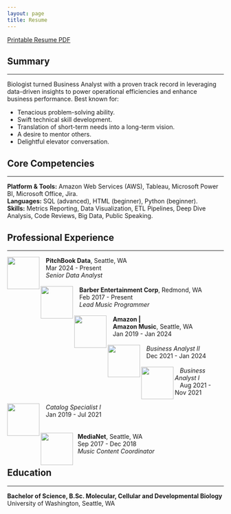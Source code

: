 ```yaml
---
layout: page
title: Resume
---
```

[Printable Resume PDF](https://biancaliebhaber.github.io/Bianca%20Liebhaber%20Resume.pdf)
## Summary
***
Biologist turned Business Analyst with a proven track record in leveraging data-driven insights to power operational efficiencies and enhance business performance.
Best known for:
- Tenacious problem-solving ability.
- Swift technical skill development.
- Translation of short-term needs into a long-term vision.
- A desire to mentor others.
- Delightful elevator conversation.

## Core Competencies
***
**Platform & Tools:** Amazon Web Services (AWS), Tableau, Microsoft Power BI, Microsoft Office, Jira.<br/>
**Languages:** SQL (advanced), HTML (beginner), Python (beginner).<br/>
**Skills:** Metrics Reporting, Data Visualization, ETL Pipelines, Deep Dive Analysis, Code Reviews, Big Data, Public Speaking.

## Professional Experience
***
<img align="left" width="75" height="75" src="https://biancaliebhaber.github.io/assets/img/pitchbook_logo.png">
 &nbsp; &nbsp;<b>PitchBook Data</b>, Seattle, WA <br/> 
 &nbsp; &nbsp;Mar 2024 - Present<br/> 
 &nbsp; &nbsp;<i>Senior Data Analyst</i>
 <br/>
 <br/> 
<img align="left" width="75" height="75" src="https://biancaliebhaber.github.io/assets/img/barberent.jpg">
 &nbsp; &nbsp;<b>Barber Entertainment Corp</b>, Redmond, WA <br/> 
 &nbsp; &nbsp;Feb 2017 - Present<br/> 
 &nbsp; &nbsp;<i>Lead Music Programmer</i>
 <br/>
 <br/> 
<img align="left" width="75" height="75" src="https://biancaliebhaber.github.io/assets/img/amazon_music.png">
 &nbsp; &nbsp;<b>Amazon |</b><br/> 
 &nbsp; &nbsp;<b>Amazon Music</b>, Seattle, WA<br/> 
 &nbsp; &nbsp;Jan 2019 - Jan 2024
 <br/> 
 <br/>
<img align="left" width="75" height="75" src="https://biancaliebhaber.github.io/assets/img/gray-vertical-line.png">
 &nbsp; &nbsp;<i>Business Analyst II</i> <br/> 
 &nbsp; &nbsp;Dec 2021 - Jan 2024
 <br/> 
 <br/>
 <img align="left" width="75" height="75" src="https://biancaliebhaber.github.io/assets/img/gray-vertical-line.png">
 &nbsp; &nbsp;<i>Business Analyst I</i> <br/> 
 &nbsp; &nbsp;Aug 2021 - Nov 2021
 <br/> 
 <br/> 
 <img align="left" width="75" height="75" src="https://biancaliebhaber.github.io/assets/img/gray-vertical-line.png">
 &nbsp; &nbsp;<i>Catalog Specialist I</i> <br/> 
 &nbsp; &nbsp;Jan 2019 - Jul 2021
 <br/> 
 <br/>
 <br/> 
 <img align="left" width="75" height="75" src="https://biancaliebhaber.github.io/assets/img/medianet.jpeg">
 &nbsp;&nbsp;<b>MediaNet</b>, Seattle, WA <br/> 
 &nbsp;&nbsp;Sep 2017 - Dec 2018<br/> 
 &nbsp;&nbsp;<i>Music Content Coordinator</i>



<h2 id="education">Education</h2> 
<hr> 
<p><strong>Bachelor of Science, B.Sc. Molecular, Cellular and Developmental Biology</strong><br/>
University of Washington, Seattle, WA	</p>	

